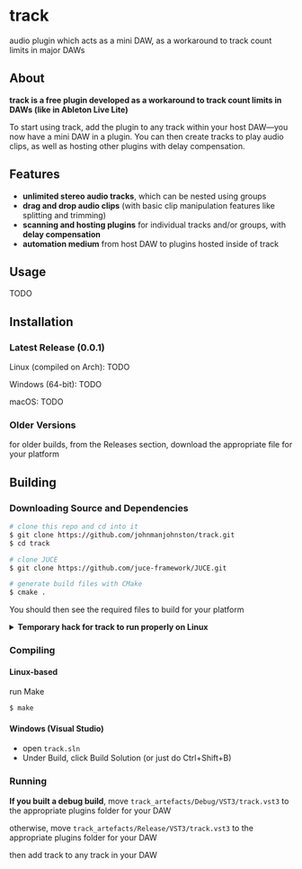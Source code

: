 # track
audio plugin which acts as a mini DAW, as a workaround to track count limits in major DAWs 

## About
**track is a free plugin developed as a workaround to track count limits in DAWs (like in Ableton Live Lite)**


To start using track, add the plugin to any track within your host DAW—you now have a mini DAW in a plugin.
You can then create tracks to play audio clips, as well as hosting other plugins with delay compensation.

## Features
- **unlimited stereo audio tracks**, which can be nested using groups
- **drag and drop audio clips** (with basic clip manipulation features like splitting and trimming)
- **scanning and hosting plugins** for individual tracks and/or groups, with **delay compensation**
- **automation medium** from host DAW to plugins hosted inside of track

## Usage
TODO

## Installation
### Latest Release (0.0.1)
Linux (compiled on Arch): TODO

Windows (64-bit): TODO

macOS: TODO

### Older Versions
for older builds, from the Releases section, download the appropriate file for your platform

## Building
### Downloading Source and Dependencies
```bash
# clone this repo and cd into it
$ git clone https://github.com/johnmanjohnston/track.git
$ cd track

# clone JUCE
$ git clone https://github.com/juce-framework/JUCE.git
```

```bash
# generate build files with CMake
$ cmake .
```

You should then see the required files to build for your platform

<details>
    <summary>
        <b>Temporary hack for track to run properly on Linux</b>
    </summary>

<br>

inside `JUCE/modules/juce_audio_processors/format_types/juce_VST3PluginFormat.cpp`, add the following code anywhere inside the `VST3PluginWindow` struct

```cpp
#if JUCE_LINUX
    void handleCommandMessage(int commandId) override {
        if (commandId == 420) {
            embeddedComponent.updateEmbeddedBounds();
        }
    }
#endif

```
</details>

### Compiling
#### Linux-based
run Make
```bash
$ make
```

#### Windows (Visual Studio)
- open `track.sln`
- Under Build, click Build Solution (or just do Ctrl+Shift+B)

### Running
**If you built a debug build**, move `track_artefacts/Debug/VST3/track.vst3` to the appropriate plugins folder for your DAW

otherwise, move `track_artefacts/Release/VST3/track.vst3` to the appropriate plugins folder for your DAW

then add track to any track in your DAW

